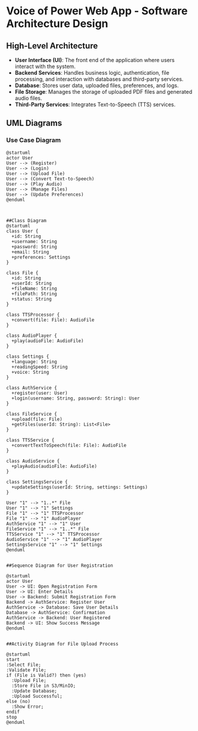 # Voice of Power Web App - Software Architecture Design

## High-Level Architecture
- **User Interface (UI)**: The front end of the application where users interact with the system.
- **Backend Services**: Handles business logic, authentication, file processing, and interaction with databases and third-party services.
- **Database**: Stores user data, uploaded files, preferences, and logs.
- **File Storage**: Manages the storage of uploaded PDF files and generated audio files.
- **Third-Party Services**: Integrates Text-to-Speech (TTS) services.

## UML Diagrams

### Use Case Diagram
```puml
@startuml
actor User
User --> (Register)
User --> (Login)
User --> (Upload File)
User --> (Convert Text-to-Speech)
User --> (Play Audio)
User --> (Manage Files)
User --> (Update Preferences)
@enduml



##Class Diagram
@startuml
class User {
  +id: String
  +username: String
  +password: String
  +email: String
  +preferences: Settings
}

class File {
  +id: String
  +userId: String
  +fileName: String
  +filePath: String
  +status: String
}

class TTSProcessor {
  +convert(file: File): AudioFile
}

class AudioPlayer {
  +play(audioFile: AudioFile)
}

class Settings {
  +language: String
  +readingSpeed: String
  +voice: String
}

class AuthService {
  +register(user: User)
  +login(username: String, password: String): User
}

class FileService {
  +upload(file: File)
  +getFiles(userId: String): List<File>
}

class TTSService {
  +convertTextToSpeech(file: File): AudioFile
}

class AudioService {
  +playAudio(audioFile: AudioFile)
}

class SettingsService {
  +updateSettings(userId: String, settings: Settings)
}

User "1" --> "1..*" File
User "1" --> "1" Settings
File "1" --> "1" TTSProcessor
File "1" --> "1" AudioPlayer
AuthService "1" --> "1" User
FileService "1" --> "1..*" File
TTSService "1" --> "1" TTSProcessor
AudioService "1" --> "1" AudioPlayer
SettingsService "1" --> "1" Settings
@enduml


##Sequence Diagram for User Registration

@startuml
actor User
User -> UI: Open Registration Form
User -> UI: Enter Details
User -> Backend: Submit Registration Form
Backend -> AuthService: Register User
AuthService -> Database: Save User Details
Database -> AuthService: Confirmation
AuthService -> Backend: User Registered
Backend -> UI: Show Success Message
@enduml


##Activity Diagram for File Upload Process

@startuml
start
:Select File;
:Validate File;
if (File is Valid?) then (yes)
  :Upload File;
  :Store File in S3/MinIO;
  :Update Database;
  :Upload Successful;
else (no)
  :Show Error;
endif
stop
@enduml

